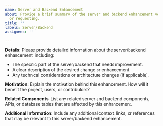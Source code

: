 ```yaml
---
name: Server and Backend Enhancement
about: Provide a brief summary of the server and backend enhancement you are proposing
  or requesting.
title: ''
labels: Server/Backend
assignees: ''

---
```


**Details**:
Please provide detailed information about the server/backend enhancement, including:

- The specific part of the server/backend that needs improvement.
- A clear description of the desired change or enhancement.
- Any technical considerations or architecture changes (if applicable).

**Motivation**:
Explain the motivation behind this enhancement. How will it benefit the project, users, or contributors?

**Related Components**:
List any related server and backend components, APIs, or database tables that are affected by this enhancement.

**Additional Information**:
Include any additional context, links, or references that may be relevant to this server/backend enhancement.
